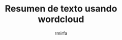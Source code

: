 ---
layout: external
title:  Resumen de texto usando wordcloud
categories: ['NLP', 'word cloud', 'DataViz','Text analysis']
author: rmirfa
Date: 2023-11-09
image: assets/images/projects/wordcloud_CPR.jpg 
description: Se diseña una visualización de las palabras más repetidas en la actual propuesta de constitución.
external_url: https://github.com/sarudalf3/wordcloud_CPR.git
---